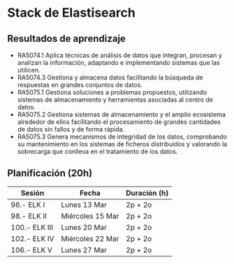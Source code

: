 # Stack de Elastisearch

## Resultados de aprendizaje

* RA5074.1 Aplica técnicas de análisis de datos que integran, procesan y analizan la información, adaptando e implementando sistemas que las utilicen.  
* RA5074.3 Gestiona y almacena datos facilitando la búsqueda de respuestas en grandes conjuntos de datos.  
* RA5075.1 Gestiona soluciones a problemas propuestos, utilizando sistemas de almacenamiento y herramientas asociadas al centro de datos.  
* RA5075.2 Gestiona sistemas de almacenamiento y el amplio ecosistema alrededor de ellos facilitando el procesamiento de grandes cantidades de datos sin fallos y de forma rápida.  
* RA5075.3 Genera mecanismos de integridad de los datos, comprobando su mantenimiento en los sistemas de ficheros distribuidos y valorando la sobrecarga que conlleva en el tratamiento de los datos.

## Planificación (20h)

| Sesión                    | Fecha             | Duración (h) |
| ---------                 | -----             | --------- |
| 96.- ELK I                | Lunes 13 Mar        | 2p + 2o   |
| 98.- ELK II               | Miércoles 15 Mar    | 2p + 2o   |
| 100.- ELK III             | Lunes 20 Mar        | 2p + 2o   |
| 102.- ELK IV              | Miércoles 22 Mar    | 2p + 2o   |
| 106.- ELK V               | Lunes 27 Mar        | 2p + 2o   |  
